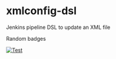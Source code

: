 # xmlconfig-dsl
Jenkins pipeline DSL to update an XML file

Random badges

[![Test](https://img.shields.io/badge/Better-Together-blue.svg)](https://github.com/gkhays)
